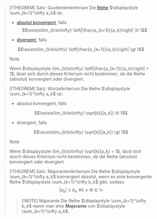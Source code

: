 > [!THEOREM] Satz: Quotientenkriterium
> Die [Reihe](../Reihe.md) $\displaystyle \sum_{k=1}^\infty a_k$ ist:
> - [absolut konvergent](Absolute%20Konvergenz.md), falls
> $$\exists\lim_{k\to\infty} \left|\frac{a_{k+1}}{a_k}\right| \lt 1$$
> 
> - [divergent](../../Folgen/Grenzwerte/Konvergenz/Konvergenz.md), falls
> 
> $$\exists\lim_{k\to\infty} \left|\frac{a_{k+1}}{a_k}\right| \gt 1$$
> 
> > [!NOTE]
> > Wenn $\displaystyle \lim_{k\to\infty} \left|\frac{a_{k+1}}{a_k}\right| = 1$,  lässt sich durch dieses Kriterium nicht bestimmen, ob die Reihe (absolut) konvergiert oder divergiert.

> [!THEOREM] Satz: Wurzelkriterium
> Die Reihe $\displaystyle \sum_{k=1}^\infty a_k$ ist:
> - absolut konvergent, falls
> 
> $$\exists\lim_{k\to\infty} \sqrt[k]{|a_k|} \lt 1$$
> 
> - divergent, falls
> 
> $$\exists\lim_{k\to\infty} \sqrt[k]{|a_k|} \gt 1$$
> 
> > [!NOTE]
> > Wenn $\displaystyle \lim_{k\to\infty} \sqrt[k]{a_k} = 1$,  lässt sich durch dieses Kriterium nicht bestimmen, ob die Reihe (absolut) konvergiert oder divergiert.

> [!THEOREM] Satz: Majorantentkriterium
> Die Reihe $\displaystyle \sum_{k=1}^\infty a_k$ konvergiert absolut, wenn es eine konvergente Reihe $\displaystyle \sum_{k=1}^\infty b_k$ gibt, sodass
> $$|a_k| \le b_k \,\, \forall k\ge N \in\mathbb{N}$$
> 
> > [!NOTE] Majorante
> > Die Reihe $\displaystyle \sum_{k=1}^\infty b_k$ nennt man eine **Majorante** von $\displaystyle \sum_{k=1}^\infty a_k$.